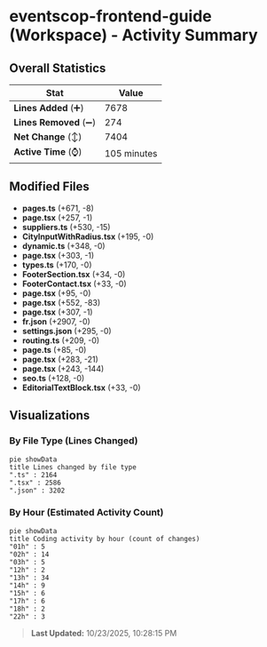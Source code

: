 # eventscop-frontend-guide (Workspace) - Activity Summary 

## Overall Statistics

| Stat                   | Value                                                             |
| ---------------------- | ----------------------------------------------------------------- |
| **Lines Added** (➕)   | 7678                                          |
| **Lines Removed** (➖) | 274                                        |
| **Net Change** (↕)    | 7404                |
| **Active Time** (⌚)   | 105 minutes |


## Modified Files
- **pages.ts** (+671, -8)
- **page.tsx** (+257, -1)
- **suppliers.ts** (+530, -15)
- **CityInputWithRadius.tsx** (+195, -0)
- **dynamic.ts** (+348, -0)
- **page.tsx** (+303, -1)
- **types.ts** (+170, -0)
- **FooterSection.tsx** (+34, -0)
- **FooterContact.tsx** (+33, -0)
- **page.tsx** (+95, -0)
- **page.tsx** (+552, -83)
- **page.tsx** (+307, -1)
- **fr.json** (+2907, -0)
- **settings.json** (+295, -0)
- **routing.ts** (+209, -0)
- **page.ts** (+85, -0)
- **page.tsx** (+283, -21)
- **page.tsx** (+243, -144)
- **seo.ts** (+128, -0)
- **EditorialTextBlock.tsx** (+33, -0)

## Visualizations

### By File Type (Lines Changed)

```mermaid
pie showData
title Lines changed by file type
".ts" : 2164
".tsx" : 2586
".json" : 3202
```

### By Hour (Estimated Activity Count)

```mermaid
pie showData
title Coding activity by hour (count of changes)
"01h" : 5
"02h" : 14
"03h" : 5
"12h" : 2
"13h" : 34
"14h" : 9
"15h" : 6
"17h" : 6
"18h" : 2
"22h" : 3
```


> **Last Updated:** 10/23/2025, 10:28:15 PM